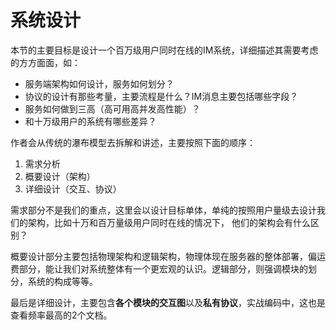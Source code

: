 # 系统设计

本节的主要目标是设计一个百万级用户同时在线的IM系统，详细描述其需要考虑的方方面面，如：
- 服务端架构如何设计，服务如何划分？
- 协议的设计有那些考量，主要流程是什么？IM消息主要包括哪些字段？
- 服务如何做到三高（高可用高并发高性能）？
- 和十万级用户的系统有哪些差异？

作者会从传统的瀑布模型去拆解和讲述，主要按照下面的顺序：
1. 需求分析
2. 概要设计（架构）
3. 详细设计（交互、协议）

需求部分不是我们的重点，这里会以设计目标单体，单纯的按照用户量级去设计我们的架构，比如十万和百万量级用户同时在线的情况下， 他们的架构会有什么区别？

概要设计部分主要包括物理架构和逻辑架构，物理体现在服务器的整体部署，偏运费部分，能让我们对系统整体有一个更宏观的认识。逻辑部分，则强调模块的划分，系统的构成等等。

最后是详细设计，主要包含**各个模块的交互图**以及**私有协议**，实战编码中，这也是查看频率最高的2个文档。